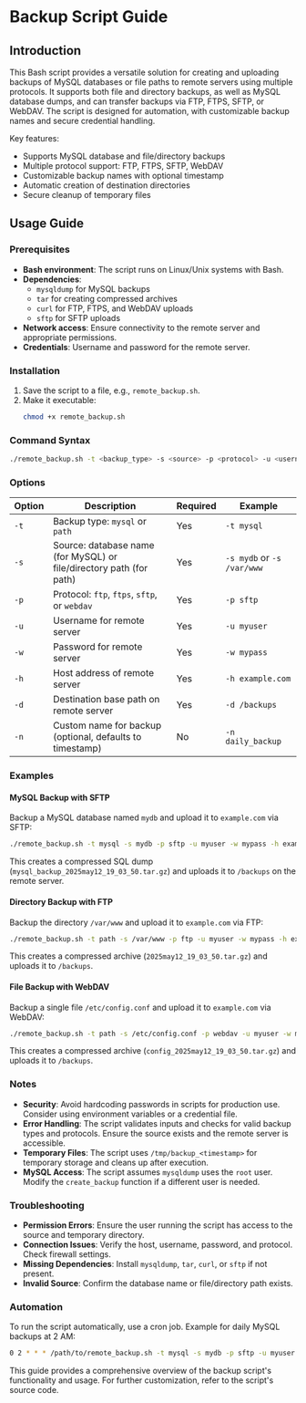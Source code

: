 # Backup Script Guide

## Introduction
This Bash script provides a versatile solution for creating and uploading backups of MySQL databases or file paths to remote servers using multiple protocols. It supports both file and directory backups, as well as MySQL database dumps, and can transfer backups via FTP, FTPS, SFTP, or WebDAV. The script is designed for automation, with customizable backup names and secure credential handling.

Key features:
- Supports MySQL database and file/directory backups
- Multiple protocol support: FTP, FTPS, SFTP, WebDAV
- Customizable backup names with optional timestamp
- Automatic creation of destination directories
- Secure cleanup of temporary files

## Usage Guide

### Prerequisites
- **Bash environment**: The script runs on Linux/Unix systems with Bash.
- **Dependencies**:
  - `mysqldump` for MySQL backups
  - `tar` for creating compressed archives
  - `curl` for FTP, FTPS, and WebDAV uploads
  - `sftp` for SFTP uploads
- **Network access**: Ensure connectivity to the remote server and appropriate permissions.
- **Credentials**: Username and password for the remote server.

### Installation
1. Save the script to a file, e.g., `remote_backup.sh`.
2. Make it executable:
   ```bash
   chmod +x remote_backup.sh
   ```

### Command Syntax
```bash
./remote_backup.sh -t <backup_type> -s <source> -p <protocol> -u <username> -w <password> -h <host> -d <destination> [-n <name>]
```

### Options
| Option | Description | Required | Example |
|--------|-------------|----------|---------|
| `-t` | Backup type: `mysql` or `path` | Yes | `-t mysql` |
| `-s` | Source: database name (for MySQL) or file/directory path (for path) | Yes | `-s mydb` or `-s /var/www` |
| `-p` | Protocol: `ftp`, `ftps`, `sftp`, or `webdav` | Yes | `-p sftp` |
| `-u` | Username for remote server | Yes | `-u myuser` |
| `-w` | Password for remote server | Yes | `-w mypass` |
| `-h` | Host address of remote server | Yes | `-h example.com` |
| `-d` | Destination base path on remote server | Yes | `-d /backups` |
| `-n` | Custom name for backup (optional, defaults to timestamp) | No | `-n daily_backup` |

### Examples

#### MySQL Backup with SFTP
Backup a MySQL database named `mydb` and upload it to `example.com` via SFTP:
```bash
./remote_backup.sh -t mysql -s mydb -p sftp -u myuser -w mypass -h example.com -d /backups -n mysql_backup
```
This creates a compressed SQL dump (`mysql_backup_2025may12_19_03_50.tar.gz`) and uploads it to `/backups` on the remote server.

#### Directory Backup with FTP
Backup the directory `/var/www` and upload it to `example.com` via FTP:
```bash
./remote_backup.sh -t path -s /var/www -p ftp -u myuser -w mypass -h example.com -d /backups
```
This creates a compressed archive (`2025may12_19_03_50.tar.gz`) and uploads it to `/backups`.

#### File Backup with WebDAV
Backup a single file `/etc/config.conf` and upload it to `example.com` via WebDAV:
```bash
./remote_backup.sh -t path -s /etc/config.conf -p webdav -u myuser -w mypass -h https://example.com -d /backups -n config
```
This creates a compressed archive (`config_2025may12_19_03_50.tar.gz`) and uploads it to `/backups`.

### Notes
- **Security**: Avoid hardcoding passwords in scripts for production use. Consider using environment variables or a credential file.
- **Error Handling**: The script validates inputs and checks for valid backup types and protocols. Ensure the source exists and the remote server is accessible.
- **Temporary Files**: The script uses `/tmp/backup_<timestamp>` for temporary storage and cleans up after execution.
- **MySQL Access**: The script assumes `mysqldump` uses the `root` user. Modify the `create_backup` function if a different user is needed.

### Troubleshooting
- **Permission Errors**: Ensure the user running the script has access to the source and temporary directory.
- **Connection Issues**: Verify the host, username, password, and protocol. Check firewall settings.
- **Missing Dependencies**: Install `mysqldump`, `tar`, `curl`, or `sftp` if not present.
- **Invalid Source**: Confirm the database name or file/directory path exists.

### Automation
To run the script automatically, use a cron job. Example for daily MySQL backups at 2 AM:
```bash
0 2 * * * /path/to/remote_backup.sh -t mysql -s mydb -p sftp -u myuser -w mypass -h example.com -d /backups -n daily
```

This guide provides a comprehensive overview of the backup script's functionality and usage. For further customization, refer to the script's source code.